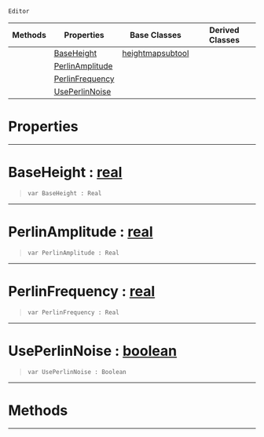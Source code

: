  `Editor`

|Methods|Properties|Base Classes|Derived Classes|
|---|---|---|---|
| |[ BaseHeight](https://github.com/ZilchEngine/ZilchDocs/blob/master/code_reference/class_reference/createdestroytool.markdown#baseheight-zero-engine-d)|[heightmapsubtool](https://github.com/ZilchEngine/ZilchDocs/blob/master/code_reference/class_reference/heightmapsubtool.markdown)| |
| |[ PerlinAmplitude](https://github.com/ZilchEngine/ZilchDocs/blob/master/code_reference/class_reference/createdestroytool.markdown#perlinamplitude-zero-eng)| | |
| |[ PerlinFrequency](https://github.com/ZilchEngine/ZilchDocs/blob/master/code_reference/class_reference/createdestroytool.markdown#perlinfrequency-zero-eng)| | |
| |[ UsePerlinNoise](https://github.com/ZilchEngine/ZilchDocs/blob/master/code_reference/class_reference/createdestroytool.markdown#useperlinnoise-zero-engi)| | |


 #  Properties


---  
 #  BaseHeight : [real](https://github.com/ZilchEngine/ZilchDocs/blob/master/code_reference/nada_base_types/real.markdown)

> 
> ``` lang=cpp, name=Nada
> var BaseHeight : Real


---  
 #  PerlinAmplitude : [real](https://github.com/ZilchEngine/ZilchDocs/blob/master/code_reference/nada_base_types/real.markdown)

> 
> ``` lang=cpp, name=Nada
> var PerlinAmplitude : Real


---  
 #  PerlinFrequency : [real](https://github.com/ZilchEngine/ZilchDocs/blob/master/code_reference/nada_base_types/real.markdown)

> 
> ``` lang=cpp, name=Nada
> var PerlinFrequency : Real


---  
 #  UsePerlinNoise : [boolean](https://github.com/ZilchEngine/ZilchDocs/blob/master/code_reference/nada_base_types/boolean.markdown)

> 
> ``` lang=cpp, name=Nada
> var UsePerlinNoise : Boolean


---  
 #  Methods


---  
 

 